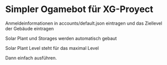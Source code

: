# Simpler  Ogamebot für XG-Proyect
Anmeldeinformationen in accounts/default.json eintragen
und das Ziellevel der Gebäude eintragen

Solar Plant und Storages werden automatisch gebaut

Solar Plant Level steht für das maximal Level

Dann einfach ausführen.